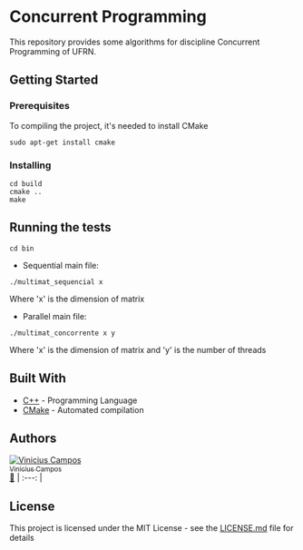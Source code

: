 # Concurrent Programming

This repository provides some algorithms for discipline Concurrent Programming of UFRN.

## Getting Started

### Prerequisites

To compiling the project, it's needed to install CMake 

```
sudo apt-get install cmake
```

### Installing

```
cd build
cmake ..
make
```

## Running the tests

```
cd bin
```
* Sequential main file:
```
./multimat_sequencial x
```
Where 'x' is the dimension of matrix

* Parallel main file:
```
./multimat_concorrente x y
```
Where 'x' is the dimension of matrix and 'y' is the number of threads

## Built With

* [C++](http://en.cppreference.com/w/) - Programming Language
* [CMake](https://cmake.org/) - Automated compilation

## Authors

[![Vinicius Campos](https://avatars.githubusercontent.com/Vinihcampos?s=100)<br /><sub>Vinicius Campos</sub>](http://lattes.cnpq.br/4806707968253342)<br />[👀](https://github.com/vinihcampos/concurrent-programming/commits?author=Vinihcampos)
| :---: | 


## License

This project is licensed under the MIT License - see the [LICENSE.md](LICENSE) file for details

